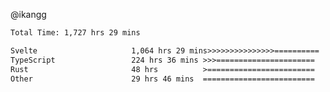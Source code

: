 @ikangg
<!--START_SECTION:waka-->

```txt
Total Time: 1,727 hrs 29 mins

Svelte                     1,064 hrs 29 mins>>>>>>>>>>>>>>>==========   60.58 %
TypeScript                 224 hrs 36 mins >>>======================   12.78 %
Rust                       48 hrs          >========================   02.73 %
Other                      29 hrs 46 mins  =========================   01.69 %
```

<!--END_SECTION:waka-->
